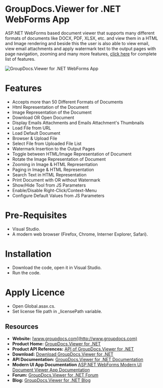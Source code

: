 

# GroupDocs.Viewer for .NET WebForms App

ASP.NET WebForms based document viewer that supports many different formats of documents like DOCX, PDF, XLSX, etc. and view them in a HTML and Image rendering and beside this the user is also able to view email, view email attachments and apply watermark text to the output pages with page navigation, zooming and many more features, [click here](https://docs.groupdocs.com/display/viewernet/Introduction+-+GroupDocs.Viewer+WebForm+Modern+UI#Introduction-GroupDocs.ViewerWebFormModernUI-Features) for complete list of features. 

![GroupDocs.Viewer for .NET WebForms App](https://github.com/groupdocs-viewer/GroupDocs.Viewer-for-.NET-WebForms-App/blob/master/GroupDocs-Viewer-WebForms-App.png)

# Features
+ Accepts more than 50 Different Formats of Documents
+ Html Representation of the Document
+ Image Representation of the Document
+ Download OR Open Document
+ Display Emails Attachments and Emails Attachment's Thumbnails
+ Load File from URL
+ Load Default Document
+ Browser & Upload File
+ Select File from Uploaded File List
+ Watermark Insertion to the Output Pages
+ Toggle between HTML/Image Representation of Document
+ Rotate the Image Representation of Document
+ Zooming in Image & HTML Representation
+ Paging in Image & HTML Representation
+ Search Text in HTML Representation
+ Print Document with OR without Watermark
+ Show/Hide Tool from JS Parameters
+ Enable/Disable Right-Click/Context-Menu
+ Configure Default Values from JS Parameters

# Pre-Requisites

* Visual Studio.
* A modern web browser (Firefox, Chrome, Interner Explorer, Safari).

# Installation

* Download the code, open it in Visual Studio.
* Run the code.

# Apply Licence

* Open Global.asax.cs.
* Set license file path in _licensePath variable.

## Resources

+ **Website:** [www.groupdocs.com](http://www.groupdocs.com)
+ **Product Home:** [GroupDocs.Viewer for .NET](https://products.groupdocs.com/viewer/net)
+ **Product API References:** [API of GroupDocs.Viewer for .NET](https://apireference.groupdocs.com/net/viewer)
+ **Download:** [Download GroupDocs.Viewer for .NET](http://downloads.groupdocs.com/viewer/net)
+ **API Documentation:** [GroupDocs.Viewer for .NET Documentation](https://docs.groupdocs.com/display/viewernet/Home)
+ **Modern UI App Documentation** [ASP.NET WebForms Modern UI Document Viewer App Documentation](https://docs.groupdocs.com/display/viewernet/GroupDocs.Viewer+for+.NET+-+WebForm+Modern+UI)
+ **Forum:** [GroupDocs.Viewer for .NET Forum](https://forum.groupdocs.com/c/viewer)
+ **Blog:** [GroupDocs.Viewer for .NET Blog](https://blog.groupdocs.com/category/groupdocs-viewer-product-family/)
